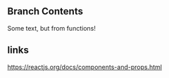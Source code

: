 ## Branch Contents
Some text, but from functions!

## links
https://reactjs.org/docs/components-and-props.html
